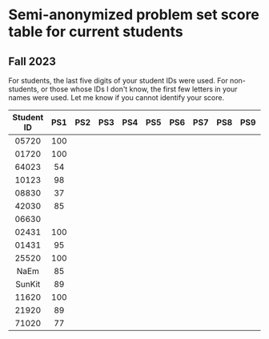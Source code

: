 # Semi-anonymized problem set score table for current students
## Fall 2023
For students, the last five digits of your student IDs were used. For non-students, or those whose IDs I don't know, the first few letters in your names were used. Let me know if you cannot identify your score.

| Student ID  | PS1 | PS2 | PS3 | PS4 | PS5 | PS6 | PS7 | PS8 | PS9 | PS10 |
| :---: | :---: | :---: | :---: | :---: | :---: | :---: | :---: | :---: | :---: | :---: |
| 05720  | 100  |   |   |   |   |   |   |   |   |   |
| 01720  | 100  |   |   |   |   |   |   |   |   |   |
| 64023  | 54  |   |   |   |   |   |   |   |   |   |
| 10123  | 98  |   |   |   |   |   |   |   |   |   |
| 08830  | 37  |   |   |   |   |   |   |   |   |   |
| 42030  | 85  |   |   |   |   |   |   |   |   |   |
| 06630  |   |   |   |   |   |   |   |   |   |   |
| 02431  | 100  |   |   |   |   |   |   |   |   |   |
| 01431  | 95  |   |   |   |   |   |   |   |   |   |
| 25520  | 100  |   |   |   |   |   |   |   |   |   |
| NaEm  | 85  |   |   |   |   |   |   |   |   |   |
| SunKit  | 89  |   |   |   |   |   |   |   |   |   |
| 11620  | 100  |   |   |   |   |   |   |   |   |   |
| 21920  | 89  |   |   |   |   |   |   |   |   |   |
| 71020  | 77  |   |   |   |   |   |   |   |   |   |
